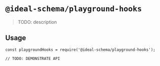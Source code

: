# `@ideal-schema/playground-hooks`

> TODO: description

## Usage

```
const playgroundHooks = require('@ideal-schema/playground-hooks');

// TODO: DEMONSTRATE API
```

